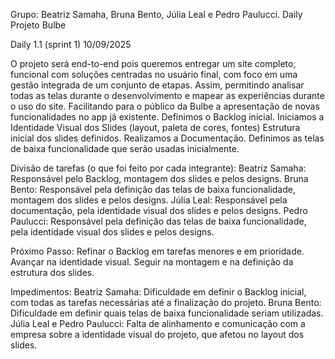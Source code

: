 Grupo: Beatriz Samaha, Bruna Bento, Júlia Leal e Pedro Paulucci.
Daily Projeto Bulbe

Daily 1.1 (sprint 1)
10/09/2025

O projeto será end-to-end pois queremos entregar um site completo, funcional com soluções centradas no usuário final, com foco em uma gestão integrada de um conjunto de etapas. Assim, permitindo analisar todas as telas durante o desenvolvimento e mapear as experiências durante o uso do site. Facilitando para o público da Bulbe a apresentação de novas funcionalidades no app já existente. 
Definimos o Backlog inicial.
Iniciamos a Identidade Visual dos Slides (layout, paleta de cores, fontes)
Estrutura inicial dos slides definidos.
Realizamos a Documentação.
Definimos as telas de baixa funcionalidade que serão usadas inicialmente.

Divisão de tarefas (o que foi feito por cada integrante):
Beatriz Samaha: Responsável pelo Backlog, montagem dos slides e pelos designs.
Bruna Bento: Responsável pela definição das telas de baixa funcionalidade, montagem dos slides e pelos designs. 
Júlia Leal: Responsável pela documentação, pela identidade visual dos slides e pelos designs. 
Pedro Paulucci: Responsável pela definição das telas de baixa funcionalidade, pela identidade visual dos slides e pelos designs. 

Próximo Passo:
Refinar o Backlog em tarefas menores e em prioridade.
Avançar na identidade visual. 
Seguir na montagem e na definição da estrutura dos slides. 	

Impedimentos:
Beatriz Samaha: Dificuldade em definir o Backlog inicial, com todas as tarefas necessárias até a finalização do projeto.
Bruna Bento: Dificuldade em definir quais telas de baixa funcionalidade seriam utilizadas.
Júlia Leal e Pedro Paulucci: Falta de alinhamento e comunicação com a empresa sobre a identidade visual do projeto, que afetou no layout dos slides.